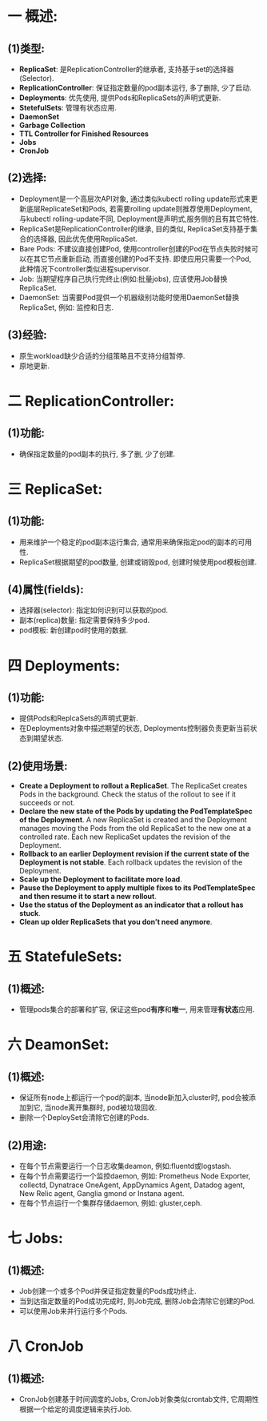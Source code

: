 # 一 概述:
## (1)类型:
- **ReplicaSet**: 是ReplicationController的继承者, 支持基于set的选择器(Selector).
- **ReplicationController**: 保证指定数量的pod副本运行, 多了删除, 少了启动.
- **Deployments**: 优先使用, 提供Pods和ReplicaSets的声明式更新.
- **StetefulSets**: 管理有状态应用.
- **DaemonSet**
- **Garbage Collection**
- **TTL Controller for Finished Resources**
- **Jobs**
- **CronJob**

## (2)选择:
- Deployment是一个高层次API对象, 通过类似kubectl rolling update形式来更新底层ReplicateSet和Pods, 若需要rolling update则推荐使用Deployment, 与kubectl rolling-update不同, Deployment是声明式,服务侧的且有其它特性.
- ReplicaSet是ReplicationController的继承, 目的类似, ReplicaSet支持基于集合的选择器, 因此优先使用ReplicaSet.
- Bare Pods: 不建议直接创建Pod, 使用controller创建的Pod在节点失败时候可以在其它节点重新启动, 而直接创建的Pod不支持. 即使应用只需要一个Pod, 此种情况下controller类似进程supervisor.
- Job: 当期望程序自己执行完终止(例如:批量jobs), 应该使用Job替换ReplicaSet.
- DaemonSet: 当需要Pod提供一个机器级别功能时使用DaemonSet替换ReplicaSet, 例如: 监控和日志.

## (3)经验:
- 原生workload缺少合适的分组策略且不支持分组暂停.
- 原地更新.

# 二 ReplicationController:
## (1)功能:
- 确保指定数量的pod副本的执行, 多了删, 少了创建.

# 三 ReplicaSet:
## (1)功能:
- 用来维护一个稳定的pod副本运行集合, 通常用来确保指定pod的副本的可用性.
- ReplicaSet根据期望的pod数量, 创建或销毁pod, 创建时候使用pod模板创建.

## (4)属性(fields):
- 选择器(selector): 指定如何识别可以获取的pod.
- 副本(replica)数量: 指定需要保持多少pod.
- pod模板: 新创建pod时使用的数据.

# 四 Deployments:
## (1)功能:
- 提供Pods和ReplcaSets的声明式更新.
- 在Deployments对象中描述期望的状态, Deployments控制器负责更新当前状态到期望状态.

## (2)使用场景:
- **Create a Deployment to rollout a ReplicaSet**. The ReplicaSet creates Pods in the background. Check the status of the rollout to see if it succeeds or not.
- **Declare the new state of the Pods by updating the PodTemplateSpec of the Deployment**. A new ReplicaSet is created and the Deployment manages moving the Pods from the old ReplicaSet to the new one at a controlled rate. Each new ReplicaSet updates the revision of the Deployment.
- **Rollback to an earlier Deployment revision if the current state of the Deployment is not stable**. Each rollback updates the revision of the Deployment.
- **Scale up the Deployment to facilitate more load**.
- **Pause the Deployment to apply multiple fixes to its PodTemplateSpec and then resume it to start a new rollout**.
- **Use the status of the Deployment as an indicator that a rollout has stuck**.
- **Clean up older ReplicaSets that you don’t need anymore**.

# 五 StatefuleSets:
## (1)概述:
- 管理pods集合的部署和扩容, 保证这些pod**有序**和**唯一**, 用来管理**有状态**应用.

# 六 DeamonSet:
## (1)概述:
- 保证所有node上都运行一个pod的副本, 当node新加入cluster时, pod会被添加到它, 当node离开集群时, pod被垃圾回收.
- 删除一个DeploySet会清除它创建的Pods.

## (2)用途:
- 在每个节点需要运行一个日志收集deamon, 例如:fluentd或logstash.
- 在每个节点需要运行一个监控daemon, 例如: Prometheus Node Exporter, collectd, Dynatrace OneAgent, AppDynamics Agent, Datadog agent, New Relic agent, Ganglia gmond or Instana agent.
- 在每个节点运行一个集群存储daemon, 例如: gluster,ceph.

# 七 Jobs:
## (1)概述:
- Job创建一个或多个Pod并保证指定数量的Pods成功终止.
- 当到达指定数量的Pod成功完成时, 则Job完成, 删除Job会清除它创建的Pod.
- 可以使用Job来并行运行多个Pods.

# 八 CronJob
## (1)概述:
- CronJob创建基于时间调度的Jobs, CronJob对象类似crontab文件, 它周期性根据一个给定的调度逻辑来执行Job.
